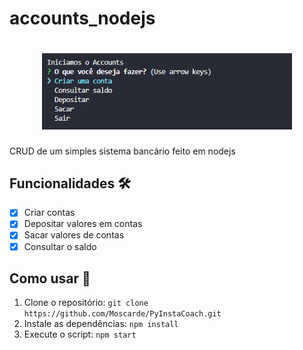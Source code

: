 # accounts_nodejs
<h1 align="center"><img src="pictures/accounts.png" alt="logo" width=400/></h1>
CRUD de um simples sistema bancário feito em nodejs

## Funcionalidades 🛠️

- [x]  Criar contas
- [x]  Depositar valores em contas
- [x]  Sacar valores de contas
- [x]  Consultar o saldo

## Como usar 🤔

1.  Clone o repositório: `git clone https://github.com/Moscarde/PyInstaCoach.git`
2.  Instale as dependências: `npm install`
3.  Execute o script: `npm start`